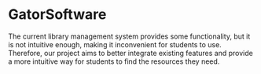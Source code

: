 # GatorSoftware

The current library management system provides some functionality, but it is not intuitive enough, making it inconvenient for students to use. Therefore, our project aims to better integrate existing features and provide a more intuitive way for students to find the resources they need.
